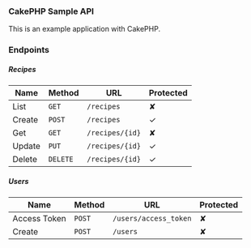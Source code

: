 ### CakePHP Sample API

This is an example application with CakePHP.

### Endpoints

##### Recipes

| Name   | Method      | URL                  | Protected |
| ---    | ---         | ---                  | ---       |
| List   | `GET`       | `/recipes`           | ✘         |
| Create | `POST`      | `/recipes`           | ✓         |
| Get    | `GET`       | `/recipes/{id}`      | ✘         |
| Update | `PUT`       | `/recipes/{id}`      | ✓         |
| Delete | `DELETE`    | `/recipes/{id}`      | ✓         |

##### Users

| Name   | Method      | URL                  | Protected |
| ---    | ---         | ---                  | ---       |
| Access Token   | `POST`       | `/users/access_token`           | ✘         |
| Create | `POST`      | `/users`           | ✘         |
